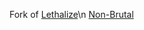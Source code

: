 Fork of [Lethalize](https://github.com/KrystilizeNevaDies/Lethalize)\n
[Non-Brutal](https://github.com/MysticMan8/Trippies-Mansion-Lethal-Company)
